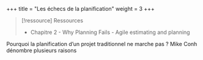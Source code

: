 +++
title = "Les échecs de la planification"
weight = 3
+++

> [!ressource] Ressources
> - Chapitre 2 - Why Planning Fails - Agile estimating and planning

Pourquoi la planification d’un projet traditionnel ne marche pas ? Mike Conh dénombre plusieurs raisons
